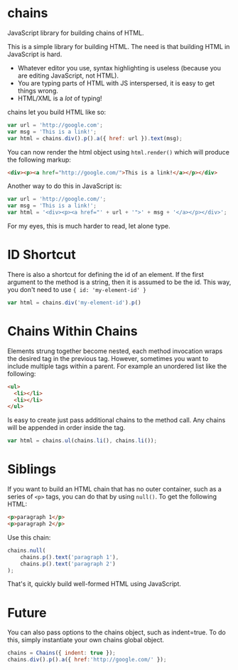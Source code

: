 chains
=====

JavaScript library for building chains of HTML.

This is a simple library for building HTML. The need is that building HTML in JavaScript
is hard.

 - Whatever editor you use, syntax highlighting is useless (because you are editing
JavaScript, not HTML).
 - You are typing parts of HTML with JS interspersed, it is easy to get things wrong.
 - HTML/XML is a _lot_ of typing!

chains let you build HTML like so:

```javascript
var url = 'http://google.com';
var msg = 'This is a link!';
var html = chains.div().p().a({ href: url }).text(msg);
```

You can now render the html object using `html.render()` which will produce the
following markup:

```html
<div><p><a href="http://google.com/">This is a link!</a></p></div>
```

Another way to do this in JavaScript is:

```javascript
var url = 'http://google.com/';
var msg = 'This is a link!';
var html = '<div><p><a href="' + url + '">' + msg + '</a></p></div>';
```

For my eyes, this is much harder to read, let alone type.

ID Shortcut
====

There is also a shortcut for defining the id of an element. If the first argument to the
method is a string, then it is assumed to be the id. This way, you don't need to use
`{ id: 'my-element-id' }`

```javascript
var html = chains.div('my-element-id').p()
```

Chains Within Chains
====

Elements strung together become nested, each method invocation wraps the desired tag in
the previous tag. However, sometimes you want to include multiple tags within a parent.
For example an unordered list like the following:

```html
<ul>
  <li></li>
  <li></li>
</ul>
```

Is easy to create just pass additional chains to the method call. Any chains will be
appended in order inside the tag.

```javascript
var html = chains.ul(chains.li(), chains.li());
```

Siblings
====

If you want to build an HTML chain that has no outer container, such as a series of
`<p>` tags, you can do that by using `null()`. To get the following HTML:

```html
<p>paragraph 1</p>
<p>paragraph 2</p>
```

Use this chain:

```javascript
chains.null(
    chains.p().text('paragraph 1'),
    chains.p().text('paragraph 2')
);
```

That's it, quickly build well-formed HTML using JavaScript.

Future
====

You can also pass options to the chains object, such as indent=true. To do this, simply
instantiate your own chains global object.

```javascript
chains = Chains({ indent: true });
chains.div().p().a({ href:'http://google.com/' });
```

